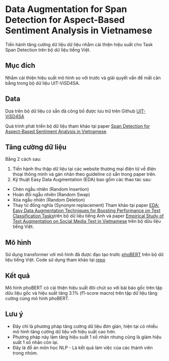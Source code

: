 # Data Augmentation for Span Detection for Aspect-Based Sentiment Analysis in Vietnamese

Tiến hành tăng cường dữ liệu dữ liệu nhằm cải thiện hiệu suất cho Task Span Detection trên bộ dữ liệu tiếng Việt.

## Mục đích
Nhằm cải thiện hiệu suất mô hình so với trước và giải quyết vấn đề mất cân bằng trong bộ dữ liệu UIT-ViSD4SA.

## Data
Dựa trên bộ dữ liệu có sẵn đã công bố được lưu trữ trên Github [UIT-ViSD4SA](https://github.com/kimkim00/UIT-ViSD4SA)

Quá trình phát triển bộ dữ liệu tham khảo tại paper [Span Detection for Aspect-Based Sentiment Analysis in Vietnamese](https://aclanthology.org/2021.paclic-1.34.pdf).

## Tăng cường dữ liệu
Bằng 2 cách sau:
  1. Tiến hành thu thập dữ liệu tại các website thương mại điện tử về điện thoại thông minh và gán nhãn theo guideline có sẵn trong paper trên.
  2. Kỹ thuật Easy Data Augmentation (EDA) bao gồm các thao tác sau: 
  * Chèn ngẫu nhiên (Random Insertion)
  * Hoán đổi ngẫu nhiên (Random Swap)
  * Xóa ngẫu nhiên (Random Deletion)
  * Thay từ đồng nghĩa (Synonym replacement)
  Tham khảo tại paper [EDA: Easy Data Augmentation Techniques for Boosting Performance on Text Classification Tasks](https://arxiv.org/abs/1901.11196)trên bộ dữ liệu tiếng Anh và paper [Empirical Study of Text Augmentation on Social Media Text in Vietnamese](https://aclanthology.org/2020.paclic-1.53/) trên bộ dữu liệu tiếng Việt.
  
## Mô hình
Sử dụng transformer với mô hình đã được đạo tạo trước [phoBERT](https://aclanthology.org/2020.findings-emnlp.92/) trên bộ dữ liệu tiếng Việt.
Code sử dụng tham khảo tại [repo](https://github.com/datnnt1997/ViSA)

## Kết quả
Mô hình phoBERT có cải thiện hiệu suất đôi chút so với bài báo gốc trên tập dữu liệu gốc và hiệu suất tăng 3.1% (f1-score macro) trên tập dữ liệu tăng cường cùng mô hình phoBERT.

## Lưu ý
* Đây chỉ là phương pháp tăng cường dữ liệu đơn giản, hiện tại có nhiều mô hình tăng cường dữ liệu với hiệu suất cao hơn.
* Phương pháp này làm tăng hiệu suất 1 số nhãn nhưng cũng là giảm hiệu suất 1 số nhãn còn lại.
* Đây là đồ án môn học NLP - Là kết quả làm việc của các thành viên trong nhóm.
